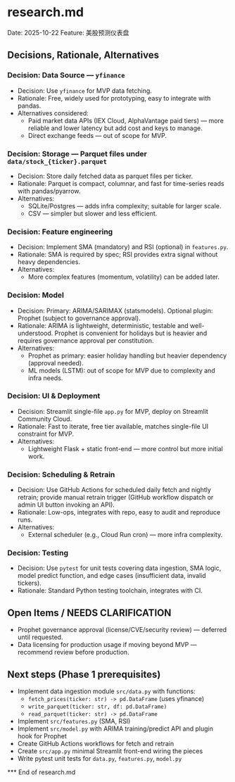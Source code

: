 # research.md

Date: 2025-10-22
Feature: 美股预测仪表盘

## Decisions, Rationale, Alternatives

### Decision: Data Source — `yfinance`

- Decision: Use `yfinance` for MVP data fetching.
- Rationale: Free, widely used for prototyping, easy to integrate with pandas.
- Alternatives considered:
  - Paid market data APIs (IEX Cloud, AlphaVantage paid tiers) — more reliable and lower latency but add cost and keys to manage.
  - Direct exchange feeds — out of scope for MVP.

### Decision: Storage — Parquet files under `data/stock_{ticker}.parquet`

- Decision: Store daily fetched data as parquet files per ticker.
- Rationale: Parquet is compact, columnar, and fast for time-series reads with pandas/pyarrow.
- Alternatives:
  - SQLite/Postgres — adds infra complexity; suitable for larger scale.
  - CSV — simpler but slower and less efficient.

### Decision: Feature engineering

- Decision: Implement SMA (mandatory) and RSI (optional) in `features.py`.
- Rationale: SMA is required by spec; RSI provides extra signal without heavy dependencies.
- Alternatives:
  - More complex features (momentum, volatility) can be added later.

### Decision: Model

- Decision: Primary: ARIMA/SARIMAX (statsmodels). Optional plugin: Prophet (subject to governance approval).
- Rationale: ARIMA is lightweight, deterministic, testable and well-understood. Prophet is convenient for holidays but is heavier and requires governance approval per constitution.
- Alternatives:
  - Prophet as primary: easier holiday handling but heavier dependency (approval needed).
  - ML models (LSTM): out of scope for MVP due to complexity and infra needs.

### Decision: UI & Deployment

- Decision: Streamlit single-file `app.py` for MVP, deploy on Streamlit Community Cloud.
- Rationale: Fast to iterate, free tier available, matches single-file UI constraint for MVP.
- Alternatives:
  - Lightweight Flask + static front-end — more control but more initial work.

### Decision: Scheduling & Retrain

- Decision: Use GitHub Actions for scheduled daily fetch and nightly retrain; provide manual retrain trigger (GitHub workflow dispatch or admin UI button invoking an API).
- Rationale: Low-ops, integrates with repo, easy to audit and reproduce runs.
- Alternatives:
  - External scheduler (e.g., Cloud Run cron) — more infra complexity.

### Decision: Testing

- Decision: Use `pytest` for unit tests covering data ingestion, SMA logic, model predict function, and edge cases (insufficient data, invalid tickers).
- Rationale: Standard Python testing toolchain, integrates with CI.

## Open Items / NEEDS CLARIFICATION

- Prophet governance approval (license/CVE/security review) — deferred until requested.
- Data licensing for production usage if moving beyond MVP — recommend review before production.

## Next steps (Phase 1 prerequisites)

- Implement data ingestion module `src/data.py` with functions:
  - `fetch_prices(ticker: str) -> pd.DataFrame` (uses yfinance)
  - `write_parquet(ticker: str, df: pd.DataFrame)`
  - `read_parquet(ticker: str) -> pd.DataFrame`
- Implement `src/features.py` (SMA, RSI)
- Implement `src/model.py` with ARIMA training/predict API and plugin hook for Prophet
- Create GitHub Actions workflows for fetch and retrain
- Create `src/app.py` minimal Streamlit front-end wiring the pieces
- Write pytest unit tests for `data.py`, `features.py`, `model.py`

\*\*\* End of research.md
